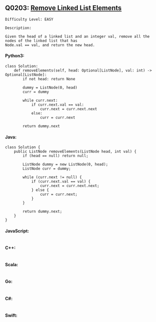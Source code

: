## Q0203: [Remove Linked List Elements](https://leetcode.com/problems/remove-linked-list-elements/)

```
Difficulty Level: EASY
```

```
Description:

Given the head of a linked list and an integer val, remove all the nodes of the linked list that has
Node.val == val, and return the new head.
```

#### Python3:

```
class Solution:
    def removeElements(self, head: Optional[ListNode], val: int) -> Optional[ListNode]:
        if not head: return None
        
        dummy = ListNode(0, head)
        curr = dummy

        while curr.next:
            if curr.next.val == val:
                curr.next = curr.next.next
            else:
                curr = curr.next

        return dummy.next
```

#### Java:

```
class Solution {
    public ListNode removeElements(ListNode head, int val) {
        if (head == null) return null;

        ListNode dummy = new ListNode(0, head);
        ListNode curr = dummy;

        while (curr.next != null) {
            if (curr.next.val == val) {
                curr.next = curr.next.next;
            } else {
                curr = curr.next;
            }
        }

        return dummy.next;
    }
}
```

#### JavaScript:

```

```

#### C++:

```

```

#### Scala:

```

```

#### Go:

```

```

#### C#:

```

```

#### Swift:

```

```